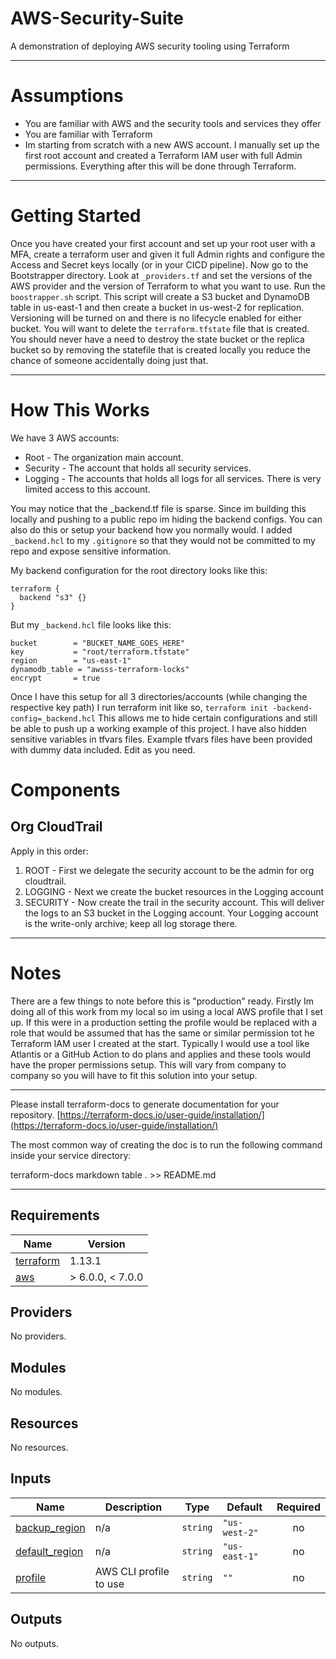 # AWS-Security-Suite

A demonstration of deploying AWS security tooling using Terraform

---

# Assumptions

* You are familiar with AWS and the security tools and services they offer
* You are familiar with Terraform
* Im starting from scratch with a new AWS account. I manually set up the first root account and created a Terraform IAM user with full Admin permissions. Everything after this will be done through Terraform.

---

# Getting Started

Once you have created your first account and set up your root user with a MFA, create a terraform user and given it full Admin rights and configure the Access and Secret keys locally (or in your CICD pipeline). Now go to the Bootstrapper directory. Look at `_providers.tf` and set the versions of the AWS provider and the version of Terraform to what you want to use. Run the `boostrapper.sh` script. This script will create a S3 bucket and DynamoDB table in us-east-1 and then create a bucket in us-west-2 for replication. Versioning will be turned on and there is no lifecycle enabled for either bucket. You will want to delete the `terraform.tfstate` file that is created. You should never have a need to destroy the state bucket or the replica bucket so by removing the statefile that is created locally you reduce the chance of someone accidentally doing just that.

---

# How This Works

We have 3 AWS accounts:

* Root - The organization main account.
* Security - The account that holds all security services.
* Logging - The accounts that holds all logs for all services. There is very limited access to this account.

You may notice that the _backend.tf file is sparse. Since im building this locally and pushing to a public repo im hiding the backend configs. You can also do this or setup your backend how you normally would. I added `_backend.hcl` to my `.gitignore` so that they would not be committed to my repo and expose sensitive information.

My backend configuration for the root directory looks like this:

```
terraform {
  backend "s3" {}
}
```

But my `_backend.hcl` file looks like this:

```
bucket        = "BUCKET_NAME_GOES_HERE"
key           = "root/terraform.tfstate"
region        = "us-east-1"
dynamodb_table = "awsss-terraform-locks"
encrypt       = true
```

Once I have this setup for all 3 directories/accounts (while changing the respective key path) I run terraform init like so, `terraform init -backend-config=_backend.hcl` This allows me to hide certain configurations and still be able to push up a working example of this project. I have also hidden sensitive variables in tfvars files. Example tfvars files have been provided with dummy data included. Edit as you need.


# Components

## Org CloudTrail

Apply in this order:

1. ROOT - First we delegate the security account to be the admin for org cloudtrail.
2. LOGGING - Next we create the bucket resources in the Logging account
3. SECURITY - Now create the trail in the security account. This will deliver the logs to an S3 bucket in the Logging account. Your Logging account is the write-only archive; keep all log storage there.

---

# Notes

There are a few things to note before this is "production" ready. Firstly Im doing all of this work from my local so im using a local AWS profile that I set up. If this were in a production setting the profile would be replaced with a role that would be assumed that has the same or similar permission tot he Terraform IAM user I created at the start. Typically I would use a tool like Atlantis or a GitHub Action to do plans and applies and these tools would have the proper permissions setup. This will vary from company to company so you will have to fit this solution into your setup.

---

Please install terraform-docs to generate documentation for your repository.
[https://terraform-docs.io/user-guide/installation/](https://terraform-docs.io/user-guide/installation/)

The most common way of creating the doc is to run the following command inside your service directory:

terraform-docs markdown table . >> README.md

---

## Requirements

| Name | Version |
|------|---------|
| <a name="requirement_terraform"></a> [terraform](#requirement\_terraform) | 1.13.1 |
| <a name="requirement_aws"></a> [aws](#requirement\_aws) | > 6.0.0, < 7.0.0 |

## Providers

No providers.

## Modules

No modules.

## Resources

No resources.

## Inputs

| Name | Description | Type | Default | Required |
|------|-------------|------|---------|:--------:|
| <a name="input_backup_region"></a> [backup\_region](#input\_backup\_region) | n/a | `string` | `"us-west-2"` | no |
| <a name="input_default_region"></a> [default\_region](#input\_default\_region) | n/a | `string` | `"us-east-1"` | no |
| <a name="input_profile"></a> [profile](#input\_profile) | AWS CLI profile to use | `string` | `""` | no |

## Outputs

No outputs.
